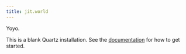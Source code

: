 ```yaml
---
title: jit.world
---
```

Yoyo.


This is a blank Quartz installation.
See the [documentation](https://quartz.jzhao.xyz) for how to get started.
